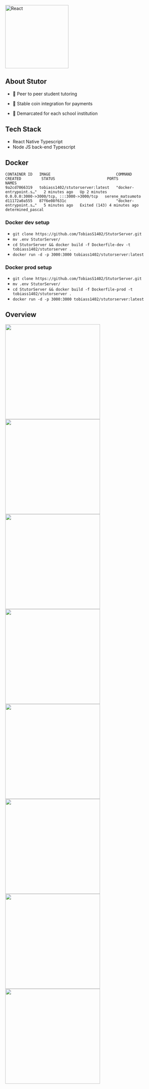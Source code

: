 <br/>

<img alt="React" width="200px"  src="https://stutor.me/_nuxt/img/logo.d700cda.png"  />
  
## About Stutor

- 🔭 Peer to peer student tutoring

- 🌱 Stable coin integration for payments

- 👯 Demarcated for each school institution

## Tech Stack
 
- React Native Typescript
- Node JS back-end Typescript

## Docker
```
CONTAINER ID   IMAGE                             COMMAND                  CREATED         STATUS                       PORTS                                       NAMES
9a2cd7066319   tobiass1402/stutorserver:latest   "docker-entrypoint.s…"   2 minutes ago   Up 2 minutes                 0.0.0.0:3000->3000/tcp, :::3000->3000/tcp   serene_matsumoto
d11172a0a555   87f6e08f631c                      "docker-entrypoint.s…"   5 minutes ago   Exited (143) 4 minutes ago                                               determined_pascal
```
### Docker dev setup

- `git clone https://github.com/TobiasS1402/StutorServer.git`
- `mv .env StutorServer/`
- `cd StutorServer && docker build -f Dockerfile-dev -t tobiass1402/stutorserver .`
- `docker run -d -p 3000:3000 tobiass1402/stutorserver:latest`

### Docker prod setup
- `git clone https://github.com/TobiasS1402/StutorServer.git`
- `mv .env StutorServer/`
- `cd StutorServer && docker build -f Dockerfile-prod -t tobiass1402/stutorserver .`
- `docker run -d -p 3000:3000 tobiass1402/stutorserver:latest`
## Overview

<img src="https://user-images.githubusercontent.com/25530395/147077611-18339087-608b-41ea-b044-d0b8f3259009.jpg" width="300">
<img src="https://user-images.githubusercontent.com/25530395/147077657-b83608fd-8670-4eba-a310-e2cafbc40f55.jpg" width="300">
<img src="https://user-images.githubusercontent.com/25530395/147077670-5588ded0-ae65-4480-a712-a463c06d51c0.jpg" width="300">
<img src="https://user-images.githubusercontent.com/25530395/147077683-0c617c22-eb3a-401e-860e-37f79d471534.jpg" width="300">
<img src="https://user-images.githubusercontent.com/25530395/147078003-117f4b29-da36-4a21-a1ef-efe679667e9d.jpg" width="300">
<img src="https://user-images.githubusercontent.com/25530395/147077914-0642aa7d-0282-4ac2-9228-9253e30803f4.jpg" width="300">
<img src="https://user-images.githubusercontent.com/25530395/147077924-159db018-54fc-499f-8928-8e0c3957b3b3.jpg" width="300">
<img src="https://user-images.githubusercontent.com/25530395/147078787-e492dd11-adc2-4e3b-bb77-13de9f258474.jpg" width="300">
